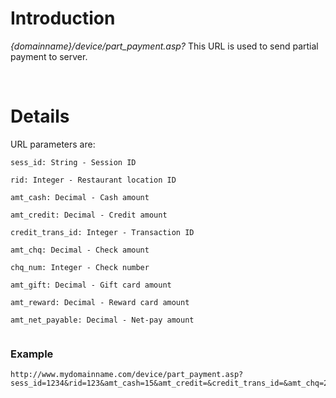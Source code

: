 # Introduction #

_{domainname}/device/part\_payment.asp?_
This URL is used to send partial payment to server.

<br>

<h1>Details</h1>

URL parameters are:<br>
<pre><code>sess_id: String - Session ID<br>
rid: Integer - Restaurant location ID<br>
amt_cash: Decimal - Cash amount<br>
amt_credit: Decimal - Credit amount<br>
credit_trans_id: Integer - Transaction ID<br>
amt_chq: Decimal - Check amount<br>
chq_num: Integer - Check number<br>
amt_gift: Decimal - Gift card amount<br>
amt_reward: Decimal - Reward card amount<br>
amt_net_payable: Decimal - Net-pay amount<br>
</code></pre>

<h3>Example</h3>
<pre><code>http://www.mydomainname.com/device/part_payment.asp?sess_id=1234&amp;rid=123&amp;amt_cash=15&amp;amt_credit=&amp;credit_trans_id=&amp;amt_chq=25&amp;chq_num=123&amp;amt_gift=&amp;amt_reward=&amp;amt_net_payable=40<br>
</code></pre>